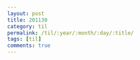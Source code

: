 ```yaml
---
layout: post
title: 201130
category: til
permalink: /til/:year/:month/:day/:title/
tags: [til]
comments: true
---
```

